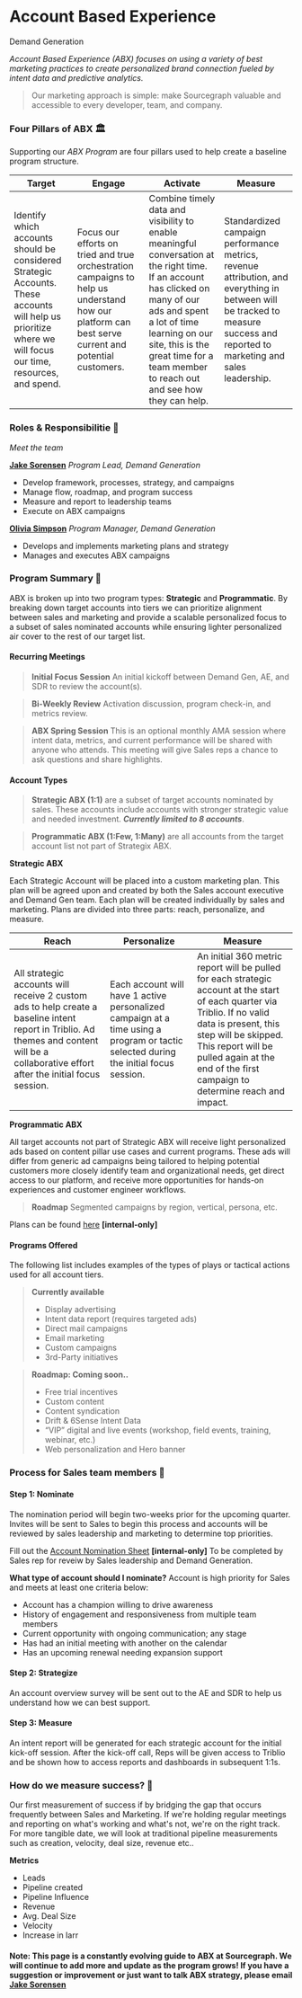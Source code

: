 # Account Based Experience
Demand Generation

_Account Based Experience (ABX) focuses on using a variety of best marketing practices to create personalized brand connection fueled by intent data and predictive analytics._

>Our marketing approach is simple: make Sourcegraph valuable and accessible to every developer, team, and company.

### Four Pillars of ABX 🏛
Supporting our _ABX Program_ are four pillars used to help create a baseline program structure.

|Target         |Engage         |Activate       |Measure        |
|---------------|---------------|---------------|---------------|
|Identify which accounts should be considered Strategic Accounts. These accounts will help us prioritize where we will focus our time, resources, and spend.|Focus our efforts on tried and true orchestration campaigns to help us understand how our platform can best serve current and potential customers.|Combine timely data and visibility to enable meaningful conversation at the right time. If an account has clicked on many of our ads and spent a lot of time learning on our site, this is the great time for a team member to reach out and see how they can help.|Standardized campaign performance metrics, revenue attribution, and everything in between will be tracked to measure success and reported to marketing and sales leadership.|

### Roles & Responsibilitie 👥
_Meet the team_

[**Jake Sorensen**](https://handbook.sourcegraph.com/team#jake-sorensen) _Program Lead, Demand Generation_
- Develop framework, processes, strategy, and campaigns
- Manage flow, roadmap, and program success
- Measure and report to leadership teams
- Execute on ABX campaigns

[**Olivia Simpson**](https://handbook.sourcegraph.com/team#olivia-simpson) _Program Manager, Demand Generation_
- Develops and implements marketing plans and strategy
- Manages and executes ABX campaigns

### Program Summary 📢
ABX is broken up into two program types: **Strategic** and **Programmatic**. By breaking down target accounts into tiers we can prioritize alignment between sales and marketing and provide a scalable personalized focus to a subset of sales nominated accounts while ensuring lighter personalized air cover to the rest of our target list.

#### Recurring Meetings
>**Initial Focus Session** An initial kickoff between Demand Gen, AE, and SDR to review the account(s).

>**Bi-Weekly Review** Activation discussion, program check-in, and metrics review. 

>**ABX Spring Session** This is an optional monthly AMA session where intent data, metrics, and current performance will be shared with anyone who attends. This meeting will give Sales reps a chance to ask questions and share highlights. 

#### Account Types
>**Strategic ABX (1:1)** are a subset of target accounts nominated by sales. These accounts include accounts with stronger strategic value and needed investment. _**Currently limited to 8 accounts**_.

>**Programmatic ABX (1:Few, 1:Many)** are all accounts from the target account list not part of Strategix ABX.

**Strategic ABX**

Each Strategic Account will be placed into a custom marketing plan. This plan will be agreed upon and created by both the Sales account executive and Demand Gen team. Each plan will be created individually by sales and marketing. Plans are divided into three parts: reach, personalize, and measure.

|Reach  |Personalize |Measure  |
|-------|------------|---------|
|All strategic accounts will receive 2 custom ads to help create a baseline intent report in Triblio. Ad themes and content will be a collaborative effort after the initial focus session.|Each account will have 1 active personalized campaign at a time using a program or tactic selected during the initial focus session.|An initial 360 metric report will be pulled for each strategic account at the start of each quarter via Triblio. If no valid data is present, this step will be skipped. This report will be pulled again at the end of the first campaign to determine reach and impact.|

**Programmatic ABX**

All target accounts not part of Strategic ABX will receive light personalized ads based on content pillar use cases and current programs. These ads will differ from generic ad campaigns being tailored to helping potential customers more closely identify team and organizational needs, get direct access to our platform, and receive more opportunities for hands-on experiences and customer engineer workflows.

>**Roadmap**
>Segmented campaigns by region, vertical, persona, etc.


Plans can be found [here](https://docs.google.com/spreadsheets/d/1WCU_XXs0M4z9EZ4j4tcPmwYesAVqH8ooLWRG5j96KOY/edit?usp=sharing) **[internal-only]**

#### Programs Offered
The following list includes examples of the types of plays or tactical actions used for all account tiers.

>**Currently available**
>- Display advertising
>- Intent data report (requires targeted ads)
>- Direct mail campaigns
>- Email marketing
>- Custom campaigns
>- 3rd-Party initiatives

>**Roadmap: Coming soon..**
>- Free trial incentives
>- Custom content
>- Content syndication
>- Drift & 6Sense Intent Data
>- “VIP” digital and live events (workshop, field events, training, webinar, etc.)
>- Web personalization and Hero banner

### Process for Sales team members 🚀

#### Step 1: Nominate
The nomination period will begin two-weeks prior for the upcoming quarter. Invites will be sent to Sales to begin this process and accounts will be reviewed by sales leadership and marketing to determine top priorities.

Fill out the [Account Nomination Sheet](https://docs.google.com/spreadsheets/d/1WCU_XXs0M4z9EZ4j4tcPmwYesAVqH8ooLWRG5j96KOY/edit?usp=sharing) **[internal-only]**
To be completed by Sales rep for reveiw by Sales leadership and Demand Generation.

**What type of account should I nominate?**
Account is high priority for Sales and meets at least one criteria below:
- Account has a champion willing to drive awareness
- History of engagement and responsiveness from multiple team members
- Current opportunity with ongoing communication; any stage
- Has had an initial meeting with another on the calendar
- Has an upcoming renewal needing expansion support

#### Step 2: Strategize
An account overview survey will be sent out to the AE and SDR to help us understand how we can best support.

#### Step 3: Measure
An intent report will be generated for each strategic account for the initial kick-off session. After the kick-off call, Reps will be given access to Triblio and be shown how to access reports and dashboards in subsequent 1:1s.

### How do we measure success? 📶
Our first measurement of success if by bridging the gap that occurs frequently between Sales and Marketing. If we're holding regular meetings and reporting on what's working and what's not, we're on the right track. For more tangible date, we will look at traditional pipeline measurements such as creation, velocity, deal size, revenue etc..

**Metrics**
- Leads
- Pipeline created
- Pipeline Influence
- Revenue
- Avg. Deal Size
- Velocity
- Increase in Iarr

#### Note: This page is a constantly evolving guide to ABX at Sourcegraph. We will continue to add more and update as the program grows! If you have a suggestion or improvement or just want to talk ABX strategy, please email [Jake Sorensen](jake@sourcegraph.com)




























